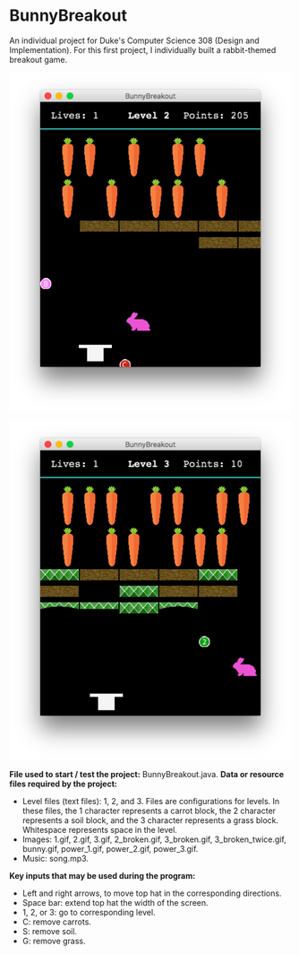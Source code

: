 BunnyBreakout
=============
An individual project for Duke's Computer Science 308 (Design and Implementation). For this first project, I individually built a rabbit-themed breakout game.

![](images/1.png)

![](images/2.png)

**File used to start / test the project:** BunnyBreakout.java.
**Data or resource files required by the project:**

 - Level files (text files): 1, 2, and 3. Files are configurations for levels. In these files, the 1 character represents a carrot block, the 2 character represents a soil block, and the 3 character represents a grass block. Whitespace represents space in the level.
 - Images: 1.gif, 2.gif, 3.gif, 2_broken.gif, 3_broken.gif, 3_broken_twice.gif, bunny.gif, power_1.gif, power_2.gif, power_3.gif.
 - Music: song.mp3.

**Key inputs that may be used during the program:**

 - Left and right arrows, to move top hat in the corresponding directions.
 - Space bar: extend top hat the width of the screen.
 - 1, 2, or 3: go to corresponding level.
 - C: remove carrots.
 - S: remove soil.
 - G: remove grass.
